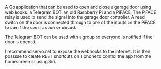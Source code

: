 A Go application that can be used to open and close a garage door using web hooks, a Telegram BOT, an old Raspberry Pi and a PiFACE.
The PiFACE relay is used to send the signal into the garage door controller.
A reed switch on the door is connected through to one of the inputs on the PiFACE to see if the door is open or closed.

The Telegram BOT can be used with a group so everyone is notified if the door is opened.

I recommend servo.net to expose the webhooks to the internet. It is then possible to create REST shortcuts on a phone to control the app from the homescreen or using Siri.
